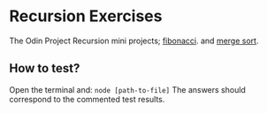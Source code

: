 # Recursion Exercises

The Odin Project Recursion mini projects; [fibonacci](https://en.wikipedia.org/wiki/Fibonacci_sequence). and [merge sort](https://en.wikipedia.org/wiki/Merge_sort).

## How to test?

Open the terminal and: `node [path-to-file]`
The answers should correspond to the commented test results.
